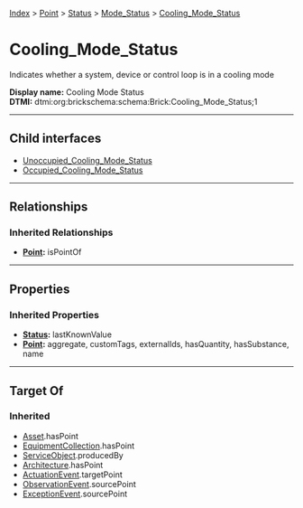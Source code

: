 [Index](../../../../index.md) > [Point](../../../Point.md) > [Status](../../Status.md) > [Mode_Status](../Mode_Status.md) > [Cooling_Mode_Status](#)
# Cooling_Mode_Status

Indicates whether a system, device or control loop is in a cooling mode


**Display name:** Cooling Mode Status<br />
**DTMI:** dtmi:org:brickschema:schema:Brick:Cooling_Mode_Status;1

---

## Child interfaces
* [Unoccupied_Cooling_Mode_Status](../Unoccupied_Mode_Status/Unoccupied_Cooling_Mode_Status.md)
* [Occupied_Cooling_Mode_Status](../Occupied_Mode_Status/Occupied_Cooling_Mode_Status.md)

---

## Relationships

### Inherited Relationships
* **[Point](../../../Point.md):** isPointOf

---

## Properties

### Inherited Properties
* **[Status](../../Status.md):** lastKnownValue
* **[Point](../../../Point.md):** aggregate, customTags, externalIds, hasQuantity, hasSubstance, name

---

## Target Of
### Inherited
* [Asset](../../../../Asset/Asset.md).hasPoint
* [EquipmentCollection](../../../../Collection/EquipmentCollection.md).hasPoint
* [ServiceObject](../../../../Information/ServiceObject/ServiceObject.md).producedBy
* [Architecture](../../../../Space/Architecture/Architecture.md).hasPoint
* [ActuationEvent](../../../../Event/PointEvent/ActuationEvent.md).targetPoint
* [ObservationEvent](../../../../Event/PointEvent/ObservationEvent.md).sourcePoint
* [ExceptionEvent](../../../../Event/PointEvent/ExceptionEvent.md).sourcePoint
